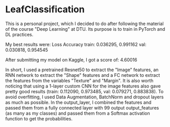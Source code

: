 # LeafClassification

This is a personal project, which I decided to do after following the material of the course "Deep Learning" at DTU.
Its purpose is to train in PyTorch and DL practices.

My best results were:
          Loss     Accuracy
train: 0.036295,   0.991162
val:   0.030818,   0.954545

After submitting my model on Kaggle, I got a score of: 4.60016

In short, I used a pretrained Resnet50 to extract the "Image" features, an RNN network to extract the "Shape" features and a FC network to extract the features from the variables "Texture" and "Margin".
It is also worth noticing that using a 1-layer custom CNN for the image features also gave pretty good results (train: 0.112090, 0.973485, val: 0.079271, 0.883838).
To avoid overfitting, I used Data Augmentation, BatchNorm and dropout layers as much as possible.
In the output_layer, I combined the features and passed them from a fully connected layer with 99 output output_features (as many as my classes) and passed them from a Softmax activation function to get the probabilities.